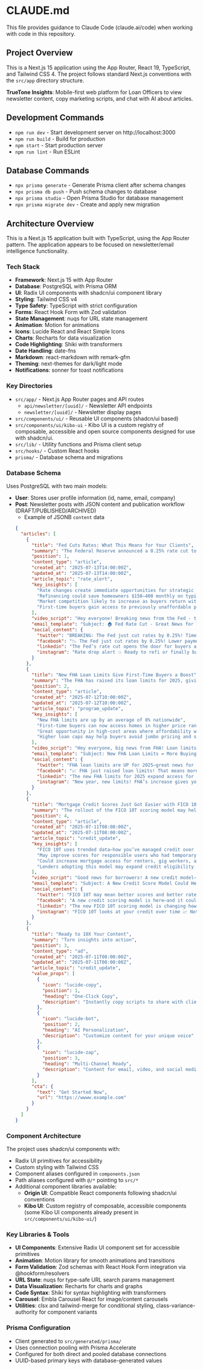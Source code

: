 # CLAUDE.md

This file provides guidance to Claude Code (claude.ai/code) when working with code in this repository.

## Project Overview
This is a Next.js 15 application using the App Router, React 19, TypeScript, and Tailwind CSS 4. The project follows standard Next.js conventions with the `src/app` directory structure.

**TrueTone Insights**: Mobile-first web platform for Loan Officers to view newsletter content, copy marketing scripts, and chat with AI about articles.
## Development Commands

- `npm run dev` - Start development server on http://localhost:3000
- `npm run build` - Build for production
- `npm start` - Start production server
- `npm run lint` - Run ESLint

## Database Commands

- `npx prisma generate` - Generate Prisma client after schema changes
- `npx prisma db push` - Push schema changes to database
- `npx prisma studio` - Open Prisma Studio for database management
- `npx prisma migrate dev` - Create and apply new migration

## Architecture Overview

This is a Next.js 15 application built with TypeScript, using the App Router pattern. The application appears to be focused on newsletter/email intelligence functionality.

### Tech Stack
- **Framework**: Next.js 15 with App Router
- **Database**: PostgreSQL with Prisma ORM
- **UI**: Radix UI components with shadcn/ui component library
- **Styling**: Tailwind CSS v4
- **Type Safety**: TypeScript with strict configuration
- **Forms**: React Hook Form with Zod validation
- **State Management**: nuqs for URL state management
- **Animation**: Motion for animations
- **Icons**: Lucide React and React Simple Icons
- **Charts**: Recharts for data visualization
- **Code Highlighting**: Shiki with transformers
- **Date Handling**: date-fns
- **Markdown**: react-markdown with remark-gfm
- **Theming**: next-themes for dark/light mode
- **Notifications**: sonner for toast notifications

### Key Directories

- `src/app/` - Next.js App Router pages and API routes
  - `api/newsletter/[uuid]/` - Newsletter API endpoints
  - `newsletter/[uuid]/` - Newsletter display pages
- `src/components/ui/` - Reusable UI components (shadcn/ui based)
- `src/components/ui/kibo-ui` - Kibo UI is a custom registry of composable, accessible and open source components designed for use with shadcn/ui.
- `src/lib/` - Utility functions and Prisma client setup
- `src/hooks/` - Custom React hooks
- `prisma/` - Database schema and migrations

### Database Schema

Uses PostgreSQL with two main models:
- **User**: Stores user profile information (id, name, email, company)
- **Post**: Newsletter posts with JSON content and publication workflow (DRAFT/PUBLISHED/ARCHIVED)
  - Example of JSONB `content` data
  ```json
  {
    "articles": [
      {
        "title": "Fed Cuts Rates: What This Means for Your Clients",
        "summary": "The Federal Reserve announced a 0.25% rate cut today, creating new opportunities for homebuyers and those looking to refinance. This marks the first rate reduction in six months.",
        "position": 1,
        "content_type": "article",
        "created_at": "2025-07-13T14:00:00Z",
        "updated_at": "2025-07-13T14:00:00Z",
        "article_topic": "rate_alert",
        "key_insights": [
          "Rate changes create immediate opportunities for strategic refinancing and new purchases",
          "Refinancing could save homeowners $150–400 monthly on typical mortgages",
          "Market competition likely to increase as buyers return with renewed confidence",
          "First-time buyers gain access to previously unaffordable price ranges"
        ],
        "video_script": "Hey everyone! Breaking news from the Fed - they just cut rates by a quarter point!\n\nThis is HUGE for your home buying plans. Here's what you need to know:\n\nFirst, mortgage rates are likely to drop in the coming weeks. If you've been waiting to buy, this could be your moment.\n\nSecond, if you bought in the last year at a higher rate, refinancing might now make sense. I can run the numbers for you.\n\nAnd third, this might mean more competition as buyers jump back into the market.\n\nDon't wait - let's talk today about how to take advantage of this opportunity. Drop me a message or call me directly. Let's get you into your dream home while rates are dropping!",
        "email_template": "Subject: 🏠 Fed Rate Cut - Great News for Your Home Plans!\n\nHi [Client Name],\n\nThe Federal Reserve just announced a 0.25% rate cut. Here’s why this matters:\n\n✅ Lower monthly mortgage payments\n✅ You may qualify for a higher loan amount\n✅ Refi opportunities if you bought in the past 18 months\n\nLet’s schedule a quick call to review your numbers and see how you can take advantage.\n\n- [Your Name]",
        "social_content": {
          "twitter": "BREAKING: The Fed just cut rates by 0.25%! Time to talk strategy. #mortgage #refi",
          "facebook": "📉 The Fed just cut rates by 0.25%! Lower payments and more buying power—let’s talk about what this means for you.",
          "linkedin": "The Fed’s rate cut opens the door for buyers and refinancers alike. Let’s connect to map out your next move.",
          "instagram": "Rate drop alert 💥 Ready to refi or finally buy? Let’s make a plan. #MortgageNews #FedCut"
        }
      },
      {
        "title": "New FHA Loan Limits Give First-Time Buyers a Boost",
        "summary": "The FHA has raised its loan limits for 2025, giving first-time and low-to-moderate income buyers more purchasing power across the country.",
        "position": 2,
        "content_type": "article",
        "created_at": "2025-07-12T10:00:00Z",
        "updated_at": "2025-07-12T10:00:00Z",
        "article_topic": "program_update",
        "key_insights": [
          "New FHA limits are up by an average of 8% nationwide",
          "First-time buyers can now access homes in higher price ranges with low down payments",
          "Great opportunity in high-cost areas where affordability was previously limited",
          "Higher loan caps may help buyers avoid jumbo pricing and stricter guidelines"
        ],
        "video_script": "Hey everyone, big news from FHA! Loan limits have increased for 2025.\n\nThis means more buying power for first-time homebuyers and low-to-moderate income families.\n\nIf you thought you were priced out of the market, this update could change everything.\n\nReach out today and I’ll help you see what’s now possible with the new FHA limits!",
        "email_template": "Subject: New FHA Loan Limits = More Buying Power!\n\nHi [Client Name],\n\nFHA just increased its loan limits for 2025. This could mean:\n\n✅ A bigger home within your reach\n✅ More options in high-cost areas\n✅ Easier qualification with low down payments\n\nWant to know how much more you qualify for under the new limits?\nLet’s run the numbers together this week!\n\n- [Your Name]",
        "social_content": {
          "twitter": "FHA loan limits are UP for 2025—great news for buyers! #FHAloans #FirstTimeBuyer",
          "facebook": "📈 FHA just raised loan limits! That means more home for your budget—especially if you’re a first-time buyer.",
          "linkedin": "The new FHA limits for 2025 expand access for first-time buyers and moderate-income families. Reach out to explore your options.",
          "instagram": "New year, new limits! FHA’s increase gives you a homebuying boost 🙌 Let’s check your numbers. #FHA2025 #HomeGoals"
        }
      },
      {
        "title": "Mortgage Credit Scores Just Got Easier with FICO 10T",
        "summary": "The rollout of the FICO 10T scoring model may help more borrowers qualify for loans thanks to its expanded credit history view and trended data.",
        "position": 4,
        "content_type": "article",
        "created_at": "2025-07-11T08:00:00Z",
        "updated_at": "2025-07-11T08:00:00Z",
        "article_topic": "credit_update",
        "key_insights": [
          "FICO 10T uses trended data—how you’ve managed credit over time, not just at one point",
          "May improve scores for responsible users who had temporary past dips",
          "Could increase mortgage access for renters, gig workers, and low credit file borrowers",
          "Lenders adopting this model may expand credit eligibility over time"
        ],
        "video_script": "Good news for borrowers! A new credit model—FICO 10T—is rolling out.\n\nWhat makes it different? It looks at how you manage credit over time, not just a snapshot in time.\n\nThis could mean higher scores and better loan options, especially for those with thin or recovering credit profiles.\n\nLet’s take a look at your score strategy and see if this new model works in your favor.",
        "email_template": "Subject: A New Credit Score Model Could Help You Qualify\n\nHi [Client Name],\n\nFICO 10T is the newest scoring model being adopted by mortgage lenders. It considers:\n\n✅ How you use and pay credit over time\n✅ Positive changes in your credit habits\n✅ A more forgiving picture of your financial story\n\nThis may mean higher scores and more options for you. Want to check where you stand?\n\nLet’s take 15 minutes to review your situation.\n\n- [Your Name]",
        "social_content": {
          "twitter": "FICO 10T may mean better scores and better rates. Ask me how it could help your mortgage goals. #FICO10T",
          "facebook": "A new credit scoring model is here—and it could boost your mortgage options 📊 Let’s talk FICO 10T.",
          "linkedin": "The new FICO 10T scoring model is changing how lenders assess creditworthiness. Great opportunity for credit-rebuilding borrowers and first-time homebuyers alike.",
          "instagram": "FICO 10T looks at your credit over time 📈 Not just one moment. That’s a game changer. #HomeLoanHelp"
        }
      },
      {
        "title": "Ready to 10X Your Content",
        "summary": "Turn insights into action",
        "position": 3,
        "content_type": "ad",
        "created_at": "2025-07-11T08:00:00Z",
        "updated_at": "2025-07-11T08:00:00Z",
        "article_topic": "credit_update",
        "value_props": [
          {
            "icon": "lucide-copy",
            "position": 1,
            "heading": "One-Click Copy",
            "description": "Instantly copy scripts to share with clients"
          },
          {
            "icon": "lucide-bot",
            "position": 2,
            "heading": "AI Personalization",
            "description": "Customize content for your unique voice"
          },
          {
            "icon": "lucide-zap",
            "position": 3,
            "heading": "Multi-Channel Ready",
            "description": "Content for email, video, and social media"
          }
        ],
        "cta": {
          "text": "Get Started Now",
          "url": "https://wwww.example.com"
        }
      }
    ]
  }  
  ```
  
### Component Architecture

The project uses shadcn/ui components with:
- Radix UI primitives for accessibility
- Custom styling with Tailwind CSS
- Component aliases configured in `components.json`
- Path aliases configured with `@/*` pointing to `src/*`
- Additional component libraries available:
  - **Origin UI**: Compatible React components following shadcn/ui conventions
  - **Kibo UI**: Custom registry of composable, accessible components (some Kibo UI components already present in `src/components/ui/kibo-ui/`)

### Key Libraries & Tools

- **UI Components**: Extensive Radix UI component set for accessible primitives
- **Animation**: Motion library for smooth animations and transitions
- **Form Validation**: Zod schemas with React Hook Form integration via @hookform/resolvers
- **URL State**: nuqs for type-safe URL search params management
- **Data Visualization**: Recharts for charts and graphs
- **Code Syntax**: Shiki for syntax highlighting with transformers
- **Carousel**: Embla Carousel React for image/content carousels
- **Utilities**: clsx and tailwind-merge for conditional styling, class-variance-authority for component variants

### Prisma Configuration

- Client generated to `src/generated/prisma/`
- Uses connection pooling with Prisma Accelerate
- Configured for both direct and pooled database connections
- UUID-based primary keys with database-generated values